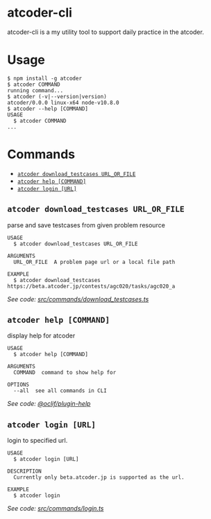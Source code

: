 # atcoder-cli
atcoder-cli is a my utility tool to support daily practice in the atcoder.

# Usage
<!-- usage -->
```sh-session
$ npm install -g atcoder
$ atcoder COMMAND
running command...
$ atcoder (-v|--version|version)
atcoder/0.0.0 linux-x64 node-v10.8.0
$ atcoder --help [COMMAND]
USAGE
  $ atcoder COMMAND
...
```
<!-- usagestop -->
# Commands
<!-- commands -->
* [`atcoder download_testcases URL_OR_FILE`](#atcoder-download-testcases-url-or-file)
* [`atcoder help [COMMAND]`](#atcoder-help-command)
* [`atcoder login [URL]`](#atcoder-login-url)

## `atcoder download_testcases URL_OR_FILE`

parse and save testcases from given problem resource

```
USAGE
  $ atcoder download_testcases URL_OR_FILE

ARGUMENTS
  URL_OR_FILE  A problem page url or a local file path

EXAMPLE
  $ atcoder download_testcases https://beta.atcoder.jp/contests/agc020/tasks/agc020_a
```

_See code: [src/commands/download_testcases.ts](https://github.com/arizuk/atcoder-cli/blob/v0.0.0/src/commands/download_testcases.ts)_

## `atcoder help [COMMAND]`

display help for atcoder

```
USAGE
  $ atcoder help [COMMAND]

ARGUMENTS
  COMMAND  command to show help for

OPTIONS
  --all  see all commands in CLI
```

_See code: [@oclif/plugin-help](https://github.com/oclif/plugin-help/blob/v2.1.4/src/commands/help.ts)_

## `atcoder login [URL]`

login to specified url.

```
USAGE
  $ atcoder login [URL]

DESCRIPTION
  Currently only beta.atcoder.jp is supported as the url.

EXAMPLE
  $ atcoder login
```

_See code: [src/commands/login.ts](https://github.com/arizuk/atcoder-cli/blob/v0.0.0/src/commands/login.ts)_
<!-- commandsstop -->
